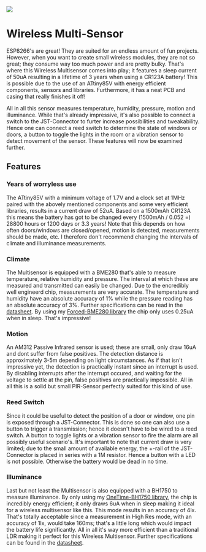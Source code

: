 [![](https://img.shields.io/github/v/release/JVKran/Wireless-Multisensor.svg?style=flat-square)](https://github.com/JVKran/Wireless-Multisensor/releases/latest)

# Wireless Multi-Sensor
ESP8266's are great! They are suited for an endless amount of fun projects. However, when you want to create small wireless modules, they are not so great; they consume way too much power and are pretty bulky. That's where this Wireless Multisensor comes into play; it features a sleep current of 50uA resulting in a lifetime of 3 years when using a CR123A battery! This is possible due to the use of an ATtiny85V with energy efficient components, sensors and libraries. Furthermore, it has a neat PCB and casing that really finishes it off!

All in all this sensor measures temperature, humidity, pressure, motion and illuminance. While that's already impressive, it's also possible to connect a switch to the JST-Connector to furter increase possibilities and tweakability. Hence one can connect a reed switch to determine the state of windows or doors, a button to toggle the lights in the room or a vibration sensor to detect movement of the sensor. These features will now be examined further.

## Features
### Years of worryless use
The ATtiny85V with a minimum voltage of 1.7V and a clock set at 1MHz paired with the abovely mentioned components and some very efficient libraries, results in a current draw of 52uA. Based on a 1500mAh CR123A this means the battery has got to be changed every (1500mAh / 0.052 =) 28800 hours or 1200 days or 3.3 years! Note that this depends on how often doors/windows are closed/opened, motion is detected, measurements should be made, etc. I therefore don't recommend changing the intervals of climate and illuminance measurements.

### Climate
The Multisensor is equipped with a BME280 that's able to measure temperature, relative humidity and pressure. The interval at which these are measured and transmitted can easily be changed. Due to the encredibly well engineerd chip, measurements are very accurate. The temperature and humidity have an absolute accuracy of 1% while the pressure reading has an absolute accuracy of 3%. Further specifications can be read in the [datasheet](https://www.bosch-sensortec.com/media/boschsensortec/downloads/datasheets/bst-bme280-ds002.pdf). By using my [Forced-BME280 library](https://github.com/JVKran/Forced-BME280) the chip only uses 0.25uA when in sleep. That's impressive!

### Motion
An AM312 Passive Infrared sensor is used; these are small, only draw 16uA and dont suffer from false positives. The detection distance is approximately 3-5m depending on light circumstances. As if that isn't impressive yet, the detection is practically instant since an interrupt is used. By disabling interrupts after the interrupt occured, and waiting for the voltage to settle at the pin, false positives are practically impossible. All in all this is a solid but small PIR-Sensor perfectly suited for this kind of use.

### Reed Switch
Since it could be useful to detect the position of a door or window, one pin is exposed through a JST-Connector. This is done so one can also use a button to trigger a transmission; hence it doesn't have to be wired to a reed switch. A button to toggle lights or a vibration sensor to fire the alarm are all possibly useful scenario's. It's important to note that current draw is very limited; due to the small amount of available energy, the +-rail of the JST-Connector is placed in series with a 1M resistor. Hence a button with a LED is not possible. Otherwise the battery would be dead in no time.

### Illuminance
Last but not least the Multisensor is also equipped with a BH1750 to measure illuminance. By only using my [OneTime-BH1750 library](https://github.com/JVKran/OneTime-BH1750), the chip is incredibly energy efficient; it only draws 6uA when in sleep making it ideal for a wireless multisensor like this. This mode results in an accuracy of 4lx. That's totally acceptable since a measurement in High Res mode, with an accuracy of 1lx, would take 160ms; that's a little long which would impact the battery life significantly. All in all it's way more efficient than a traditional LDR making it perfect for this Wireless Multisensor. Further specifications can be found in the [datasheet](https://www.mouser.com/datasheet/2/348/bh1750fvi-e-186247.pdf).
